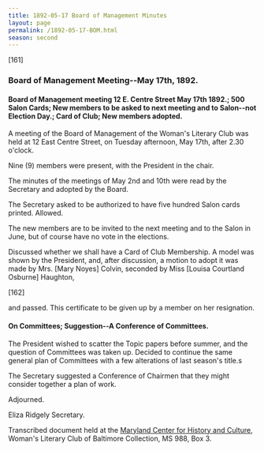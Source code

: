 ```yaml
---
title: 1892-05-17 Board of Management Minutes
layout: page
permalink: /1892-05-17-BOM.html
season: second
---
```


<style>
    #maincontent{
        font-size:1.4em;
    }
</style>
[161]

### Board of Management Meeting--May 17th, 1892.

#### Board of Management meeting 12 E. Centre Street May 17th 1892.; 500 Salon Cards; New members to be asked to next meeting and to Salon--not Election Day.; Card of Club; New members adopted.

A meeting of the Board of Management of the Woman's Literary Club was held at 12 East Centre Street, on Tuesday afternoon, May 17th, after 2.30 o'clock.

Nine (9) members were present, with the President in the chair.

The minutes of the meetings of May 2nd and 10th were read by the Secretary and adopted by the Board.

The Secretary asked to be authorized to have five hundred Salon cards printed. Allowed.

The new members are to be invited to the next meeting and to the Salon in June, but of course have no vote in the elections.

Discussed whether we shall have a Card of Club Membership. A model was shown by the President, and, after discussion, a motion to adopt it was made by Mrs. [Mary Noyes] Colvin, seconded by Miss [Louisa Courtland Osburne] Haughton,

[162]

and passed. This certificate to be given up by a member on her resignation.

#### On Committees; Suggestion--A Conference of Committees.

The President wished to scatter the Topic papers before summer, and the question of Committees was taken up. Decided to continue the same general plan of Committees with a few alterations of last season's title.s

The Secretary suggested a Conference of Chairmen that they might consider together a plan of work.

Adjourned.

Eliza Ridgely
Secretary.

Transcribed document held at the [Maryland Center for History and Culture](http://mdhs.org/), Woman's Literary Club of Baltimore Collection, MS 988, Box 3. 